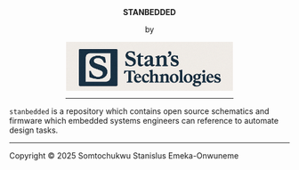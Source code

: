 <div align="center">
  <b font-size: 64px;>STANBEDDED</b>
  <p font-size: 14px;">by</p>

  <picture>
    <source media="(prefers-color-scheme: dark)" srcset="images/St_logo_dark.png">
    <source media="(prefers-color-scheme: light)" srcset="images/St_logo_light.png">
    <img alt="Project logo" src="images/St_logo_light.png" width="300">
  </picture>

  <hr style="margin-top: 10px; width: 60%;">
</div>

```stanbedded``` is a repository which contains open source schematics and firmware which embedded systems engineers can reference to automate design tasks. 

---
Copyright © 2025 Somtochukwu Stanislus Emeka-Onwuneme
